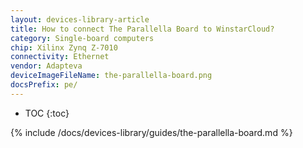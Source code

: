 ```yaml
---
layout: devices-library-article
title: How to connect The Parallella Board to WinstarCloud?
category: Single-board computers
chip: Xilinx Zynq Z-7010
connectivity: Ethernet
vendor: Adapteva
deviceImageFileName: the-parallella-board.png
docsPrefix: pe/
---
```



* TOC
{:toc}

{% include /docs/devices-library/guides/the-parallella-board.md %}